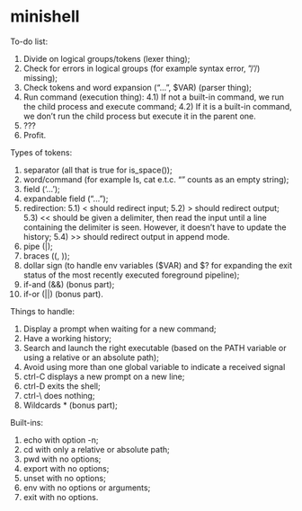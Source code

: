 # minishell

To-do list:
1) Divide on logical groups/tokens (lexer thing);
2) Check for errors in logical groups (for example syntax error, ”/’/) missing);
3) Check tokens and word expansion (“...”, $VAR) (parser thing);
4) Run command (execution thing):
	4.1) If not a built-in command, we run the child process and execute command;
	4.2) If it is a built-in command, we don’t run the child process but execute it in the parent one.
5) ???
6) Profit. 

Types of tokens:
1) separator (all that is true for is_space());
2) word/command (for example ls, cat e.t.c. “” counts as an empty string);
3) field (‘...’);
4) expandable field (“...”);
5) redirection:
	5.1) < should redirect input;
	5.2) > should redirect output;
	5.3) << should be given a delimiter, then read the input until a line containing the delimiter is seen. However, it doesn’t have to update the history;
	5.4) >> should redirect output in append mode.
6) pipe (|);
7) braces ((, ));
8) dollar sign (to handle env variables ($VAR) and $? for expanding the exit status of the most recently executed foreground pipeline);
9) if-and (&&) (bonus part);
10) if-or (||) (bonus part).

Things to handle:
1) Display a prompt when waiting for a new command;
2) Have a working history;
3) Search and launch the right executable (based on the PATH variable or using a relative or an absolute path); 
4) Avoid using more than one global variable to indicate a received signal
5) ctrl-C displays a new prompt on a new line; 
6) ctrl-D exits the shell;
7) ctrl-\ does nothing;
8) Wildcards * (bonus part);

Built-ins:
1) echo with option -n;
2) cd with only a relative or absolute path;
3) pwd with no options;
4) export with no options;
5) unset with no options;
6) env with no options or arguments;
7) exit with no options.
